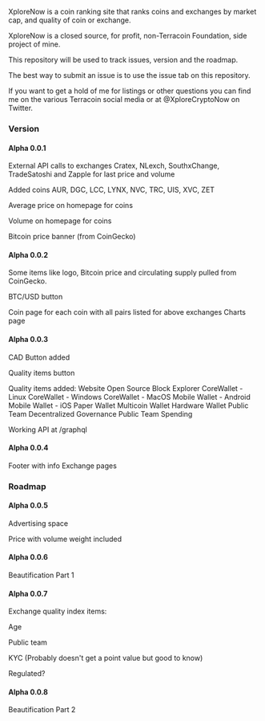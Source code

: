 XploreNow is a coin ranking site that ranks coins and exchanges by market cap, and quality of coin or exchange.

XploreNow is a closed source, for profit, non-Terracoin Foundation, side project of mine.

This repository will be used to track issues, version and the roadmap.

The best way to submit an issue is to use the issue tab on this repository.

If you want to get a hold of me for listings or other questions you can find me on the various Terracoin social media or at @XploreCryptoNow on Twitter.

### Version

#### Alpha 0.0.1

External API calls to exchanges Cratex, NLexch, SouthxChange, TradeSatoshi and Zapple for last price and volume

Added coins AUR, DGC, LCC, LYNX, NVC, TRC, UIS, XVC, ZET

Average price on homepage for coins

Volume on homepage for coins

Bitcoin price banner (from CoinGecko)

#### Alpha 0.0.2

Some items like logo, Bitcoin price and circulating supply pulled from CoinGecko.

BTC/USD button

Coin page for each coin with all pairs listed for above exchanges
Charts page

#### Alpha 0.0.3

CAD Button added

Quality items button

Quality items added:
Website
Open Source 
Block Explorer
CoreWallet - Linux
CoreWallet - Windows
CoreWallet - MacOS
Mobile Wallet - Android
Mobile Wallet - iOS
Paper Wallet
Multicoin Wallet 
Hardware Wallet
Public Team
Decentralized Governance
Public Team Spending

Working API at /graphql

#### Alpha 0.0.4

Footer with info
Exchange pages

### Roadmap

#### Alpha 0.0.5

Advertising space

Price with volume weight included

#### Alpha 0.0.6

Beautification Part 1

#### Alpha 0.0.7

Exchange quality index items:

Age

Public team

KYC (Probably doesn't get a point value but good to know)

Regulated?


#### Alpha 0.0.8

Beautification Part 2
